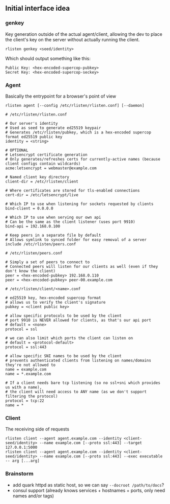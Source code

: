 ## Initial interface idea

### genkey

Key generation outside of the actual agent/client, allowing the dev to place the client's key
on the server without actually running the client.

`rlisten genkey <seed/identity>`

Which should output something like this:

```
Public Key: <hex-encoded-supercop-pubkey>
Secret Key: <hex-encoded-supercop-seckey>
```

### Agent

Basically the entrypoint for a browser's point of view

`rlisten agent [--config /etc/rlisten/rlisten.conf] [--daemon]`

```
# /etc/rlisten/rlisten.conf

# Our server's identity
# Used as seed to generate ed25519 keypair
# Generates /etc/rlisten/pubkey, which is a hex-encoded supercop format ed25519 public key
identity = <string>

# OPTIONAL
# Letsencrypt certificate generation
# Only generates/refreshes certs for currently-active names (because client configs contain wildcards)
acme:letsencrypt = webmaster@example.com

# Named client key directory
client-dir = /etc/rlisten/client

# Where certificates are stored for tls-enabled connections
cert-dir = /etc/letsencrypt/live

# Which IP to use when listening for sockets requested by clients
bind-client = 0.0.0.0

# Which IP to use when serving our own api
# Can be the same as the client listener (uses port 9910)
bind-api = 192.168.0.100

# Keep peers in a separate file by default
# Allows symlink to synced folder for easy removal of a server
include /etc/rlisten/peers.conf
```

```
# /etc/rlisten/peers.conf

# Simply a set of peers to connect to
# Connected peers will listen for our clients as well (even if they don't know the client)
peer = <hex-encoded-pubkey> 192.168.0.110
peer = <hex-encoded-pubkey> peer-00.example.com
```

```
# /etc/rlisten/client/<name>.conf

# ed25519 key, hex-encoded supercop format
# allows us to verify the client's signature
pubkey = <client public key>

# allow specific protocols to be used by the client
# port 9910 is NEVER allowed for clients, as that's our api port
# default = <none>
protocol = ssl

# we can also limit which ports the client can listen on
# default = <protocol-default>
protocol = ssl:443

# allow specific SNI names to be used by the client
# prevents authenticated clients from listening on names/domains they're not allowed to
name = example.com
name = *.example.com

# If a client needs bare tcp listening (so no ssl+sni which provides us with a name),
# the client will need access to ANY name (as we don't support filtering the protocol)
protocol = tcp:22
name = *
```

### Client

The receiving side of requests

```
rlisten client --agent agent.example.com --identity <client-seed/identity> --name example.com [--proto ssl:443] --target 127.0.0.1:5000
rlisten client --agent agent.example.com --identity <client-seed/identity> --name example.com [--proto ssl:443] --exec executable -- arg [...arg]
```

### Brainstorm

- add quark httpd as static host, so we can say `--docroot /path/to/docs`?
- consul support (already knows services + hostnames + ports, only need names and/or tags)
